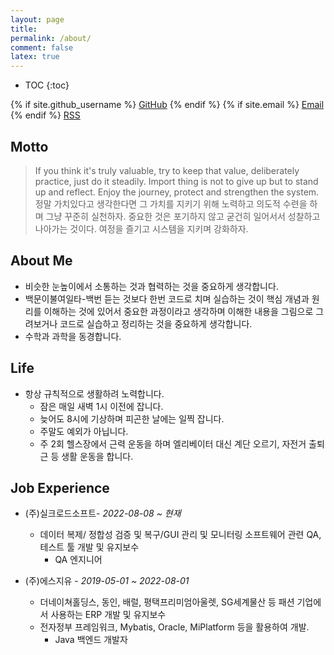 ```yaml
---
layout: page
title:
permalink: /about/
comment: false
latex: true
---
```

* TOC
{:toc}

<div class="contact">
{% if site.github_username %}
        <a href="https://github.com/{{ site.github_username }}">GitHub</a>
{% endif %}
{% if site.email %}
        <a href="mailto:{{ site.email }}">Email</a>
{% endif %}
        <a href="{{ "/feed.xml" | prepend: site.baseurl }}">RSS</a>
</div>

## Motto
> If you think it's truly valuable, try to keep that value, deliberately practice, just do it steadily.
> Import thing is not to give up but to stand up and reflect.
> Enjoy the journey, protect and strengthen the system.  
> 정말 가치있다고 생각한다면 그 가치를 지키기 위해 노력하고 의도적 수련을 하며 그냥 꾸준히 실천하자.
> 중요한 것은 포기하지 않고 굳건히 일어서서 성찰하고 나아가는 것이다.
> 여정을 즐기고 시스템을 지키며 강화하자.


## About Me

* 비슷한 눈높이에서 소통하는 것과 협력하는 것을 중요하게 생각합니다.
* 백문이불여일타-백번 듣는 것보다 한번 코드로 치며 실습하는 것이 핵심 개념과 원리를 이해하는 것에 있어서 중요한 과정이라고 생각하며 이해한 내용을 그림으로 그려보거나 코드로 실습하고 정리하는 것을 중요하게 생각합니다.
* 수학과 과학을 동경합니다.

## Life

* 항상 규칙적으로 생활하려 노력합니다.
    * 잠은 매일 새벽 1시 이전에 잡니다.
    * 늦어도 8시에 기상하며 피곤한 날에는 일찍 잡니다.
    * 주말도 예외가 아닙니다.
    * 주 2회 헬스장에서 근력 운동을 하며 엘리베이터 대신 계단 오르기, 자전거 출퇴근 등 생활 운동을 합니다.

## Job Experience

- (주)실크로드소프트- _2022-08-08 ~ 현재_
    - 데이터 복제/ 정합성 검증 및 복구/GUI 관리 및 모니터링 소프트웨어 관련 QA, 테스트 툴 개발 및 유지보수
        - QA 엔지니어

- (주)에스지유 - _2019-05-01 ~ 2022-08-01_
    - 더네이쳐홀딩스, 동인, 배럴, 평택프리미엄아울렛, SG세계물산 등 패션 기업에서 사용하는 ERP 개발 및 유지보수
    - 전자정부 프레임워크, Mybatis, Oracle, MiPlatform 등을 활용하여 개발.
        - Java 백엔드 개발자

